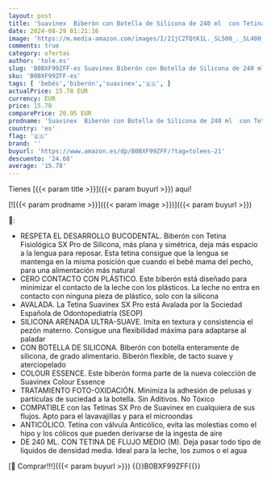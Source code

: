 ```yaml
---
layout: post
title: 'Suavinex  Biberón con Botella de Silicona de 240 ml  con Tetina Fisiológica SX Pro de Silicona  con válvula Anticólico  Biberón de Flujo Medio  M . Para Bebés +3 Meses. Colour Essence  Teja'
date: 2024-08-29 01:21:16
image: 'https://m.media-amazon.com/images/I/21jC2TQtK1L._SL500_._SL400_.jpg'
comments: true
category: ofertas
author: 'tole.es'
slug: 'B0BXF99ZFF-es Suavinex Biberón con Botella de Silicona de 240 ml con...'
sku: 'B0BXF99ZFF-es'
tags: [ 'bebés','biberón','suavinex','🇪🇸', ]
actualPrice: 15.78 EUR
currency: EUR
price: 15.78
comparePrice: 20.95 EUR
prodname: 'Suavinex  Biberón con Botella de Silicona de 240 ml  con Tetina Fisiológica SX Pro de Silicona  con válvula Anticólico  Biberón de Flujo Medio  M . Para Bebés +3 Meses. Colour Essence  Teja'
country: 'es'
flag: '🇪🇸'
brand: ''
buyurl: 'https://www.amazon.es/dp/B0BXF99ZFF/?tag=tolees-21'
descuento: '24.68'
average: '15.78'
---
```


Tienes [{{< param title >}}]({{< param buyurl >}}) aqui!

[![{{< param prodname >}}]({{< param image >}})]({{< param buyurl >}})

🔎:

- RESPETA EL DESARROLLO BUCODENTAL. Biberón con Tetina Fisiológica SX Pro de Silicona, más plana y simétrica, deja más espacio a la lengua para reposar. Esta tetina consigue que la lengua se mantenga en la misma posición que cuando el bebé mama del pecho, para una alimentación más natural
- CERO CONTACTO CON PLÁSTICO. Este biberón está diseñado para minimizar el contacto de la leche con los plásticos. La leche no entra en contacto con ninguna pieza de plástico, solo con la silicona
- AVALADA. La Tetina Suavinex SX Pro está Avalada por la Sociedad Española de Odontopediatría (SEOP)
- SILICONA ARENADA ULTRA-SUAVE. Imita en textura y consistencia el pezón materno. Consigue una flexibilidad máxima para adaptarse al paladar
- CON BOTELLA DE SILICONA. Biberón con botella enteramente de silicona, de grado alimentario. Biberón flexible, de tacto suave y aterciopelado
- COLOUR ESSENCE. Este biberón forma parte de la nueva colección de Suavinex Colour Essence
- TRATAMIENTO FOTO-OXIDACIÓN. Minimiza la adhesión de pelusas y partículas de suciedad a la botella. Sin Aditivos. No Tóxico
- COMPATIBLE con las Tetinas SX Pro de Suavinex en cualquiera de sus flujos. Apto para el lavavajillas y para el microondas
- ANTICÓLICO. Tetina con válvula Anticólico, evita las molestias como el hipo y los cólicos que pueden derivarse de la ingesta de aire
- DE 240 ML. CON TETINA DE FLUJO MEDIO (M). Deja pasar todo tipo de líquidos de densidad media. Ideal para la leche, los zumos o el agua

[🛒 Comprar!!!]({{< param buyurl >}})
{{<world>}}B0BXF99ZFF{{</world>}}
